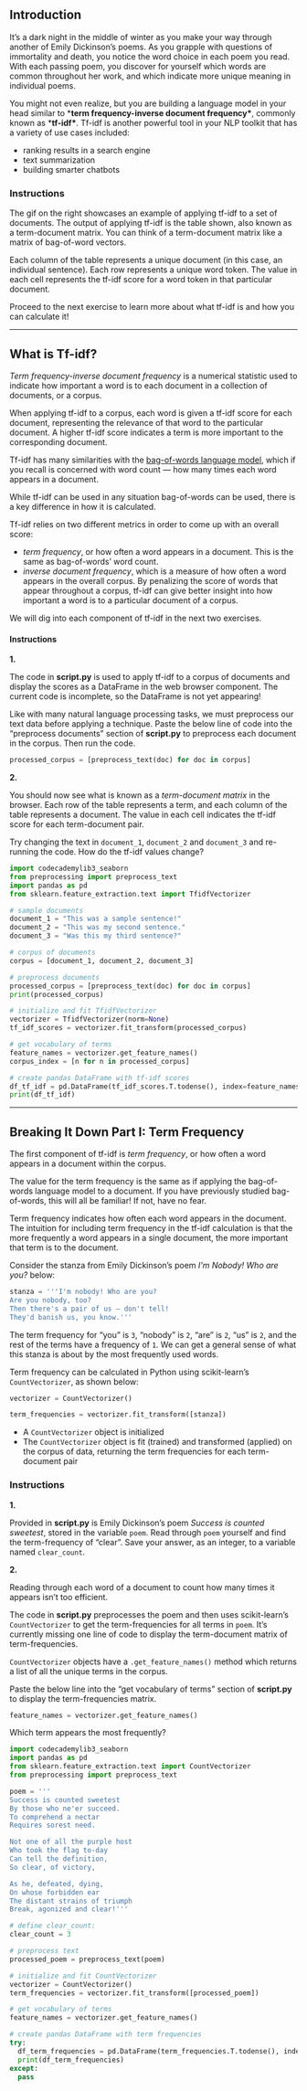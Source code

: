 ## Introduction

It’s a dark night in the middle of winter as you make your way through another of Emily Dickinson’s poems. As you grapple with questions of immortality and death, you notice the word choice in each poem you read. With each passing poem, you discover for yourself which words are common throughout her work, and which indicate more unique meaning in individual poems.

You might not even realize, but you are building a language model in your head similar to ***term frequency-inverse document frequency\***, commonly known as ***tf-idf\***. Tf-idf is another powerful tool in your NLP toolkit that has a variety of use cases included:

- ranking results in a search engine
- text summarization
- building smarter chatbots



### Instructions

The gif on the right showcases an example of applying tf-idf to a set of documents. The output of applying tf-idf is the table shown, also known as a term-document matrix. You can think of a term-document matrix like a matrix of bag-of-word vectors.

Each column of the table represents a unique document (in this case, an individual sentence). Each row represents a unique word token. The value in each cell represents the tf-idf score for a word token in that particular document.

Proceed to the next exercise to learn more about what tf-idf is and how you can calculate it!



<hr>



## What is Tf-idf?

*Term frequency-inverse document frequency* is a numerical statistic used to indicate how important a word is to each document in a collection of documents, or a corpus.

When applying tf-idf to a corpus, each word is given a tf-idf score for each document, representing the relevance of that word to the particular document. A higher tf-idf score indicates a term is more important to the corresponding document.

Tf-idf has many similarities with the [bag-of-words language model](https://www.codecademy.com/paths/build-chatbots-with-python/tracks/retrieval-based-chatbots/modules/language-and-topic-modeling-chatbots/lessons/language-model-bag-of-words/exercises/intro-to-bag-of-words), which if you recall is concerned with word count — how many times each word appears in a document.

While tf-idf can be used in any situation bag-of-words can be used, there is a key difference in how it is calculated.

Tf-idf relies on two different metrics in order to come up with an overall score:

- *term frequency*, or how often a word appears in a document. This is the same as bag-of-words’ word count.
- *inverse document frequency*, which is a measure of how often a word appears in the overall corpus. By penalizing the score of words that appear throughout a corpus, tf-idf can give better insight into how important a word is to a particular document of a corpus.

We will dig into each component of tf-idf in the next two exercises.



#### Instructions

**1.**

The code in **script.py** is used to apply tf-idf to a corpus of documents and display the scores as a DataFrame in the web browser component. The current code is incomplete, so the DataFrame is not yet appearing!

Like with many natural language processing tasks, we must preprocess our text data before applying a technique. Paste the below line of code into the “preprocess documents” section of **script.py** to preprocess each document in the corpus. Then run the code.

```python
processed_corpus = [preprocess_text(doc) for doc in corpus]
```



**2.**

You should now see what is known as a *term-document matrix* in the browser. Each row of the table represents a term, and each column of the table represents a document. The value in each cell indicates the tf-idf score for each term-document pair.

Try changing the text in `document_1`, `document_2` and `document_3` and re-running the code. How do the tf-idf values change?





```python
import codecademylib3_seaborn
from preprocessing import preprocess_text
import pandas as pd
from sklearn.feature_extraction.text import TfidfVectorizer

# sample documents
document_1 = "This was a sample sentence!"
document_2 = "This was my second sentence."
document_3 = "Was this my third sentence?"

# corpus of documents
corpus = [document_1, document_2, document_3]

# preprocess documents
processed_corpus = [preprocess_text(doc) for doc in corpus]
print(processed_corpus)

# initialize and fit TfidfVectorizer
vectorizer = TfidfVectorizer(norm=None)
tf_idf_scores = vectorizer.fit_transform(processed_corpus)

# get vocabulary of terms
feature_names = vectorizer.get_feature_names()
corpus_index = [n for n in processed_corpus]

# create pandas DataFrame with tf-idf scores
df_tf_idf = pd.DataFrame(tf_idf_scores.T.todense(), index=feature_names, columns=corpus_index)
print(df_tf_idf)
```





<hr>



## Breaking It Down Part I: Term Frequency

The first component of tf-idf is *term frequency*, or how often a word appears in a document within the corpus.

The value for the term frequency is the same as if applying the bag-of-words language model to a document. If you have previously studied bag-of-words, this will all be familiar! If not, have no fear.

Term frequency indicates how often each word appears in the document. The intuition for including term frequency in the tf-idf calculation is that the more frequently a word appears in a single document, the more important that term is to the document.

Consider the stanza from Emily Dickinson’s poem *I’m Nobody! Who are you?* below:

```python
stanza = '''I'm nobody! Who are you?
Are you nobody, too?
Then there's a pair of us — don't tell!
They'd banish us, you know.'''
```

The term frequency for “you” is `3`, “nobody” is `2`, “are” is `2`, “us” is `2`, and the rest of the terms have a frequency of `1`. We can get a general sense of what this stanza is about by the most frequently used words.

Term frequency can be calculated in Python using scikit-learn’s `CountVectorizer`, as shown below:

```python
vectorizer = CountVectorizer()

term_frequencies = vectorizer.fit_transform([stanza])
```

- A `CountVectorizer` object is initialized
- The `CountVectorizer` object is fit (trained) and transformed (applied) on the corpus of data, returning the term frequencies for each term-document pair



### Instructions

**1.**

Provided in **script.py** is Emily Dickinson’s poem *Success is counted sweetest*, stored in the variable `poem`. Read through `poem` yourself and find the term-frequency of “clear”. Save your answer, as an integer, to a variable named `clear_count`.



**2.**

Reading through each word of a document to count how many times it appears isn’t too efficient.

The code in **script.py** preprocesses the poem and then uses scikit-learn’s `CountVectorizer` to get the term-frequencies for all terms in `poem`. It’s currently missing one line of code to display the term-document matrix of term-frequencies.

`CountVectorizer` objects have a `.get_feature_names()` method which returns a list of all the unique terms in the corpus.

Paste the below line into the “get vocabulary of terms” section of **script.py** to display the term-frequencies matrix.

```python
feature_names = vectorizer.get_feature_names()
```

Which term appears the most frequently?



```python
import codecademylib3_seaborn
import pandas as pd
from sklearn.feature_extraction.text import CountVectorizer
from preprocessing import preprocess_text

poem = '''
Success is counted sweetest
By those who ne'er succeed.
To comprehend a nectar
Requires sorest need.

Not one of all the purple host
Who took the flag to-day
Can tell the definition,
So clear, of victory,

As he, defeated, dying,
On whose forbidden ear
The distant strains of triumph
Break, agonized and clear!'''

# define clear_count:
clear_count = 3

# preprocess text
processed_poem = preprocess_text(poem)

# initialize and fit CountVectorizer
vectorizer = CountVectorizer()
term_frequencies = vectorizer.fit_transform([processed_poem])

# get vocabulary of terms
feature_names = vectorizer.get_feature_names()

# create pandas DataFrame with term frequencies
try:
  df_term_frequencies = pd.DataFrame(term_frequencies.T.todense(), index=feature_names, columns=['Term Frequency'])
  print(df_term_frequencies)
except:
  pass
```

